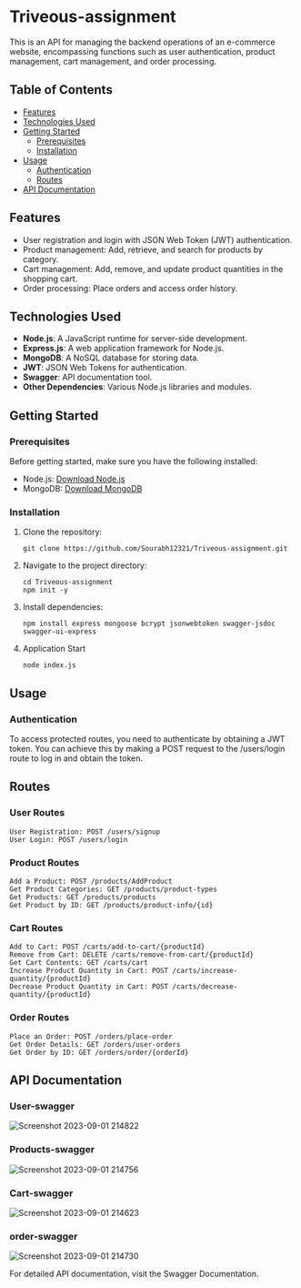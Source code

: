 # Triveous-assignment


This is an API for managing the backend operations of an e-commerce website, encompassing functions such as user authentication, product management, cart management, and order processing.

## Table of Contents

- [Features](#features)
- [Technologies Used](#technologies-used)
- [Getting Started](#getting-started)
  - [Prerequisites](#prerequisites)
  - [Installation](#installation)
- [Usage](#usage)
  - [Authentication](#authentication)
  - [Routes](#routes)
- [API Documentation](#api-documentation)

## Features

- User registration and login with JSON Web Token (JWT) authentication.
- Product management: Add, retrieve, and search for products by category.
- Cart management: Add, remove, and update product quantities in the shopping cart.
- Order processing: Place orders and access order history.

## Technologies Used

- **Node.js**: A JavaScript runtime for server-side development.
- **Express.js**: A web application framework for Node.js.
- **MongoDB**: A NoSQL database for storing data.
- **JWT**: JSON Web Tokens for authentication.
- **Swagger**: API documentation tool.
- **Other Dependencies**: Various Node.js libraries and modules.

## Getting Started

### Prerequisites

Before getting started, make sure you have the following installed:

- Node.js: [Download Node.js](https://nodejs.org/)
- MongoDB: [Download MongoDB](https://www.mongodb.com/try/download/community)

### Installation

1. Clone the repository:

   ```
   git clone https://github.com/Sourabh12321/Triveous-assignment.git
   ```
   
2. Navigate to the project directory:
   ```
   cd Triveous-assignment
   npm init -y
   ```
   
3. Install dependencies:
   ```
   npm install express mongoose bcrypt jsonwebtoken swagger-jsdoc swagger-ui-express
   ```

4. Application Start
   ```
   node index.js
   ```


## Usage
### Authentication
To access protected routes, you need to authenticate by obtaining a JWT token. You can achieve this by making a POST request to the /users/login route to log in and obtain the token.


## Routes
### User Routes
```
User Registration: POST /users/signup
User Login: POST /users/login
```
### Product Routes
```
Add a Product: POST /products/AddProduct
Get Product Categories: GET /products/product-types
Get Products: GET /products/products
Get Product by ID: GET /products/product-info/{id}
```
### Cart Routes
```
Add to Cart: POST /carts/add-to-cart/{productId}
Remove from Cart: DELETE /carts/remove-from-cart/{productId}
Get Cart Contents: GET /carts/cart
Increase Product Quantity in Cart: POST /carts/increase-quantity/{productId}
Decrease Product Quantity in Cart: POST /carts/decrease-quantity/{productId}
```

### Order Routes
```
Place an Order: POST /orders/place-order
Get Order Details: GET /orders/user-orders
Get Order by ID: GET /orders/order/{orderId}
```
## API Documentation
### User-swagger

![Screenshot 2023-09-01 214822](https://github.com/Sourabh12321/Triveous-assignment/assets/112754483/196d2536-ae0c-4fd6-843d-71f6ca14c64f)


### Products-swagger
![Screenshot 2023-09-01 214756](https://github.com/Sourabh12321/Triveous-assignment/assets/112754483/bd8736bc-6210-4ccd-84b4-6077155a0df2)



### Cart-swagger

![Screenshot 2023-09-01 214623](https://github.com/Sourabh12321/Triveous-assignment/assets/112754483/124df111-ed21-420e-bfc6-9d4a6a6c0252)


### order-swagger

![Screenshot 2023-09-01 214730](https://github.com/Sourabh12321/Triveous-assignment/assets/112754483/b7f06f59-8a1e-4edc-bd0b-6f313f620b36)

For detailed API documentation, visit the Swagger Documentation.

